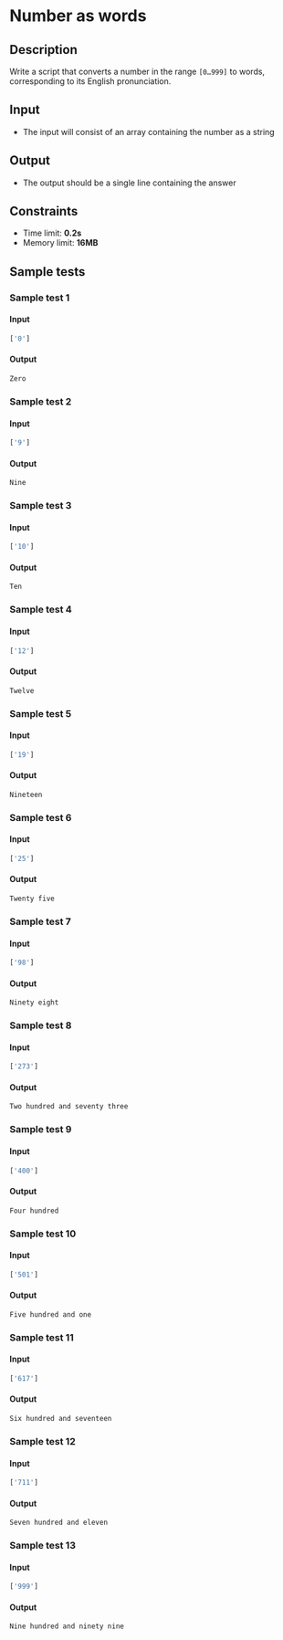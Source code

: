 ﻿# Number as words

## Description
Write a script that converts a number in the range `[0…999]` to words, corresponding to its English pronunciation.

## Input
- The input will consist of an array containing the number as a string

## Output
- The output should be a single line containing the answer

## Constraints
- Time limit: **0.2s**
- Memory limit: **16MB**

## Sample tests

### Sample test 1

#### Input
```js
['0']
```

#### Output
```
Zero 
```

### Sample test 2

#### Input
```js
['9']
```

#### Output
```
Nine 
```

### Sample test 3

#### Input
```js
['10']
```

#### Output
```
Ten 
```

### Sample test 4

#### Input
```js
['12']
```

#### Output
```
Twelve 
```

### Sample test 5

#### Input
```js
['19']
```

#### Output
```
Nineteen 
```

### Sample test 6

#### Input
```js
['25']
```

#### Output
```
Twenty five 
```

### Sample test 7

#### Input
```js
['98']
```

#### Output
```
Ninety eight 
```

### Sample test 8

#### Input
```js
['273']
```

#### Output
```
Two hundred and seventy three 
```

### Sample test 9

#### Input
```js
['400']
```

#### Output
```
Four hundred 
```

### Sample test 10

#### Input
```js
['501']
```

#### Output
```
Five hundred and one 
```

### Sample test 11

#### Input
```js
['617']
```

#### Output
```
Six hundred and seventeen 
```

### Sample test 12

#### Input
```js
['711']
```

#### Output
```
Seven hundred and eleven 
```

### Sample test 13

#### Input
```js
['999']
```

#### Output
```
Nine hundred and ninety nine
```
